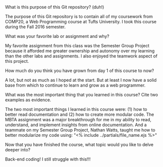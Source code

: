 What is this purpose of this Git repository? (duh!)

The purpose of this Git repository is to contain all of my coursework from COMP20, a Web Programming course at Tufts University. I took this course during the Fall 2016 semester.

What was your favorite lab or assignment and why?

My favorite assignment from this class was the Semester Group Project because it afforded me greater ownership and autonomy over my learning than the other labs and assignments. I also enjoyed the teamwork aspect of this project.

How much do you think you have grown from day 1 of this course to now?

A lot, but not as much as I hoped at the start. But at least I now have a solid base from which to continue to learn and grow as a web programmer.

What was the most important thing that you learned in this course? Cite two examples as evidence.

The two most important things I learned in this course were: (1) how to better read documentation and (2) how to create more modular code. The MBTA assignment was a major breakthrough for me in my ability to read, understand, and implement insights from online documentation. And a teammate on my Semester Group Project, Nathan Watts, taught me how to better modularize my code using: "<% include ../partials/file_name.ejs %>" 

Now that you have finished the course, what topic would you like to delve deeper into?

Back-end coding! I still struggle with this!!!